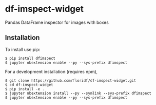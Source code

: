 df-imspect-widget
===============================

Pandas DataFrame inspector for images with boxes

Installation
------------

To install use pip:

    $ pip install dfimspect
    $ jupyter nbextension enable --py --sys-prefix dfimspect


For a development installation (requires npm),

    $ git clone https://github.com/floridf/df-imspect-widget.git
    $ cd df-imspect-widget
    $ pip install -e .
    $ jupyter nbextension install --py --symlink --sys-prefix dfimspect
    $ jupyter nbextension enable --py --sys-prefix dfimspect
